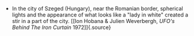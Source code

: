 ﻿- In the city of Szeged (Hungary), near the Romanian border, spherical lights and the appearance of what looks like a "lady in white" created a stir in a part of the city. [[Ion Hobana & Julien Weverbergh, *UFO's Behind The Iron Curtain* 1972]]{.source}
